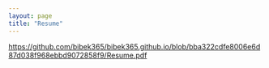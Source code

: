 ```yaml
---
layout: page
title: "Resume"
---
```

https://github.com/bibek365/bibek365.github.io/blob/bba322cdfe8006e6d87d038f968ebbd9072858f9/Resume.pdf
